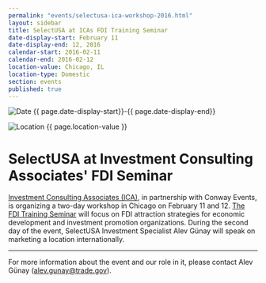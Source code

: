 ```yaml
---
permalink: "events/selectusa-ica-workshop-2016.html"
layout: sidebar
title: SelectUSA at ICAs FDI Training Seminar
date-display-start: February 11
date-display-end: 12, 2016
calendar-start: 2016-02-11
calendar-end: 2016-02-12
location-value: Chicago, IL
location-type: Domestic
section: events
published: true
---
```


![Date](https://google.github.io/material-design-icons/action/svg/design/ic_event_24px.svg "Date") {{ page.date-display-start}}-{{ page.date-display-end}}

![Location](http://google.github.io/material-design-icons/social/svg/design/ic_location_city_24px.svg "Location") {{ page.location-value }}

# SelectUSA at Investment Consulting Associates' FDI Seminar

[Investment Consulting Associates (ICA)](http://www.ic-associates.com/), in partnership with Conway Events, is organizing a two-day workshop in Chicago on February 11 and 12. [The FDI Training Seminar](http://www.ic-associates.com/images/stories/Chicago%20Programme%20091215.pdf) will focus on FDI attraction strategies for economic development and investment promotion organizations. During the second day of the event, SelectUSA Investment Specialist Alev Günay will speak on marketing a location internationally.

---

For more information about the event and our role in it, please contact Alev Günay ([alev.gunay@trade.gov](mailto:alev.gunay@trade.gov?Subject=ICA%20FDI%20Training%20Seminar%20Info)).
